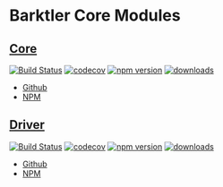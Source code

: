 # Barktler Core Modules

## [Core](https://github.com/Barktler/Core)

[![Build Status](https://travis-ci.com/Barktler/Core.svg?branch=master)](https://travis-ci.com/Barktler/Core)
[![codecov](https://codecov.io/gh/Barktler/Core/branch/master/graph/badge.svg)](https://codecov.io/gh/Barktler/Core)
[![npm version](https://badge.fury.io/js/%40barktler%2Fcore.svg)](https://badge.fury.io/js/%40barktler%2Fcore)
[![downloads](https://img.shields.io/npm/dm/@barktler/core.svg)](https://www.npmjs.com/package/@barktler/core)

-   [Github](//github.com/Barktler/Core)
-   [NPM](//www.npmjs.com/package/@barktler/core)

## [Driver](https://github.com/Barktler/Driver)

[![Build Status](https://travis-ci.com/Barktler/Driver.svg?branch=master)](https://travis-ci.com/Barktler/Driver)
[![codecov](https://codecov.io/gh/Barktler/Driver/branch/master/graph/badge.svg)](https://codecov.io/gh/Barktler/Driver)
[![npm version](https://badge.fury.io/js/%40barktler%2Fdriver.svg)](https://badge.fury.io/js/%40barktler%2Fdriver)
[![downloads](https://img.shields.io/npm/dm/@barktler/driver.svg)](https://www.npmjs.com/package/@barktler/driver)

-   [Github](//github.com/Barktler/Driver)
-   [NPM](//www.npmjs.com/package/@barktler/driver)
